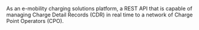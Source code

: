 As an e-mobility charging solutions platform, 
a REST API that is capable of managing Charge Detail Records (CDR) in real time 
to a network of Charge Point Operators (CPO).
